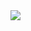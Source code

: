 

<img src = "https://github-readme-stats.vercel.app/api?username=ganjali717&&show_icons=true&title_color=ffffff&icon_color=bb2acf&text_color=daf7dc&bg_color=151515">

